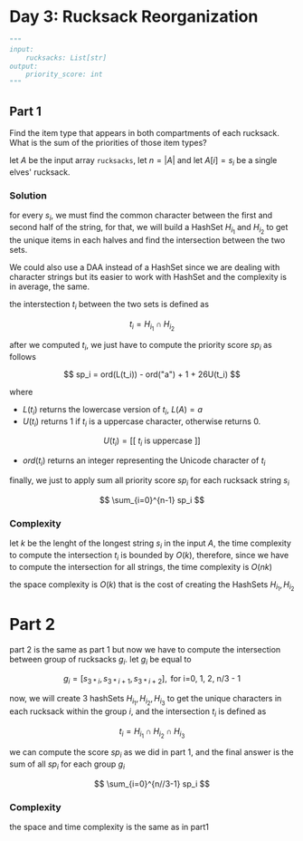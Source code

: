 # Day 3: Rucksack Reorganization

```python
"""
input:
    rucksacks: List[str]
output:
    priority_score: int
"""
```

## Part 1
Find the item type that appears in both compartments of each rucksack. What is the sum of the priorities of those item types?


let $A$ be the input array ```rucksacks```, let $n = |A|$ and let $A[i] = s_i$ be a single elves' rucksack. 


### Solution

for every $s_i$, we must find the common character between the first and second half of the string, for that, we will build a HashSet $H_{i_1}$ and $H_{i_2}$ to get the unique items in each halves and find the intersection between the two sets. 

We could also use a DAA instead of a HashSet since we are dealing with character strings but its easier to work with HashSet and the complexity is in average, the same.

the interstection $t_i$ between the two sets is defined as

$$
t_i = H_{i_1} \cap H_{i_2} 
$$

after we computed $t_i$, we just have to compute the priority score $sp_i$ as follows

$$
sp_i = ord(L(t_i)) - ord("a") + 1 + 26U(t_i)
$$

where
- $L(t_i)$ returns the lowercase version of $t_i$, $L(A) = a$
- $U(t_i)$ returns 1 if $t_i$ is a uppercase character, otherwise returns 0. 

$$
U(t_i) = [[ \text{ $t_i$ is uppercase }  ]]
$$

- $ord(t_i)$ returns an integer representing the Unicode character of $t_i$

 
 finally, we just to apply sum all priority score $sp_i$ for each rucksack string $s_i$

 $$
\sum_{i=0}^{n-1} sp_i 
 $$

 ### Complexity
 let $k$ be the lenght of the longest string $s_i$ in the input $A$, the time complexity to compute the intersection $t_i$ is bounded by $O(k)$, therefore, since we have to compute the intersection for all strings, the time complexity is $O(nk)$

the space complexity is $O(k)$ that is the cost of creating the HashSets $H_{i_1}, H_{i_2}$


# Part 2
part 2 is the same as part 1 but now we have to compute the intersection between group of rucksacks $g_i$. let $g_i$ be equal to

$$
g_i = [s_{3 * i}, s_{3 * i + 1}, s_{3 * i + 2}], \text{ for i=0, 1, 2, n/3 - 1}
$$

now, we will create 3 hashSets $H_{i_1}, H_{i_2}, H_{i_3}$ to get the unique characters in each rucksack within the group $i$, and the intersection $t_i$ is defined as 

$$
t_i = H_{i_1} \cap H_{i_2} \cap H_{i_3} 
$$

we can compute the score $sp_i$ as we did in part 1, and the final answer is the sum of all $sp_i$ for each group $g_i$

 $$
\sum_{i=0}^{n//3-1} sp_i 
 $$

### Complexity
the space and time complexity is the same as in part1